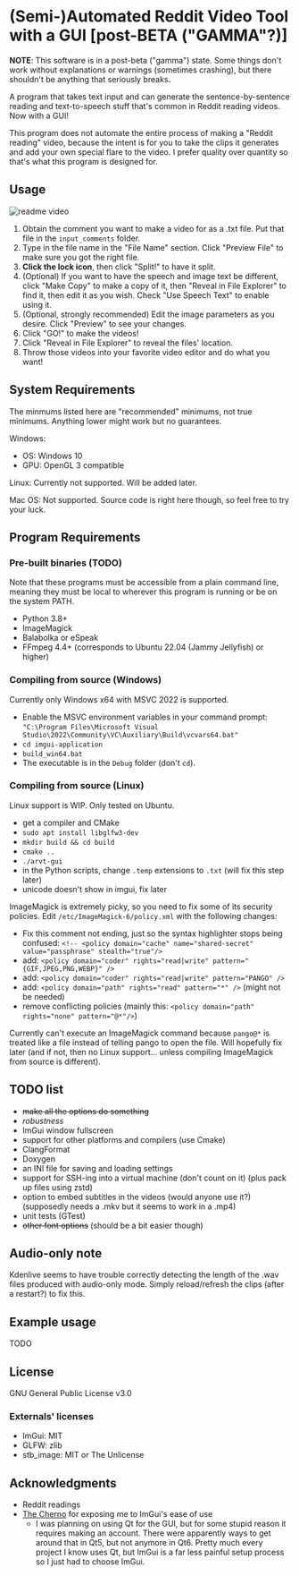 # (Semi-)Automated Reddit Video Tool with a GUI [post-BETA ("GAMMA"?)]

**NOTE**: This software is in a post-beta ("gamma") state. Some things don't work without explanations or warnings (sometimes crashing), but there shouldn't be anything that seriously breaks.

A program that takes text input and can generate the sentence-by-sentence reading and text-to-speech stuff that's common in Reddit reading videos. Now with a GUI!

This program does not automate the entire process of making a "Reddit reading" video, because the intent is for you to take the clips it generates and add your own special flare to the video. I prefer quality over quantity so that's what this program is designed for.

## Usage

![readme video](readme-video-alpha.gif)

1. Obtain the comment you want to make a video for as a .txt file. Put that file in the `input_comments` folder.
1. Type in the file name in the "File Name" section. Click "Preview File" to make sure you got the right file.
1. **Click the lock icon**, then click "Split!" to have it split.
1. (Optional) If you want to have the speech and image text be different, click "Make Copy" to make a copy of it, then "Reveal in File Explorer" to find it, then edit it as you wish. Check "Use Speech Text" to enable using it.
1. (Optional, strongly recommended) Edit the image parameters as you desire. Click "Preview" to see your changes.
1. Click "GO!" to make the videos!
1. Click "Reveal in File Explorer" to reveal the files' location.
1. Throw those videos into your favorite video editor and do what you want!

## System Requirements

The minmums listed here are "recommended" minimums, not true minimums. Anything lower might work but no guarantees.

Windows:

* OS: Windows 10
* GPU: OpenGL 3 compatible

Linux: Currently not supported. Will be added later.

Mac OS: Not supported. Source code is right here though, so feel free to try your luck.

## Program Requirements

### Pre-built binaries (TODO)

Note that these programs must be accessible from a plain command line, meaning they must be local to wherever this program is running or be on the system PATH.

* Python 3.8+
* ImageMagick
* Balabolka or eSpeak
* FFmpeg 4.4+ (corresponds to Ubuntu 22.04 (Jammy Jellyfish) or higher)

### Compiling from source (Windows)

Currently only Windows x64 with MSVC 2022 is supported.

* Enable the MSVC environment variables in your command prompt: `"C:\Program Files\Microsoft Visual Studio\2022\Community\VC\Auxiliary\Build\vcvars64.bat"`
* `cd imgui-application`
* `build_win64.bat`
* The executable is in the `Debug` folder (don't `cd`).

### Compiling from source (Linux)

Linux support is WIP. Only tested on Ubuntu.

* get a compiler and CMake
* `sudo apt install libglfw3-dev`
* `mkdir build && cd build`
* `cmake ..`
* `./arvt-gui`
* in the Python scripts, change `.temp` extensions to `.txt` (will fix this step later)
* unicode doesn't show in imgui, fix later

ImageMagick is extremely picky, so you need to fix some of its security policies. Edit `/etc/ImageMagick-6/policy.xml` with the following changes:

* Fix this comment not ending, just so the syntax highlighter stops being confused: `<!-- <policy domain="cache" name="shared-secret" value="passphrase" stealth="true"/>`
* add: `<policy domain="coder" rights="read|write" pattern="{GIF,JPEG,PNG,WEBP}" />`
* add: `<policy domain="coder" rights="read|write" pattern="PANGO" />`
* add: `<policy domain="path" rights="read" pattern="*" />` (might not be needed)
* remove conflicting policies (mainly this: `<policy domain="path" rights="none" pattern="@*"/>`)

Currently can't execute an ImageMagick command because `pango@*` is treated like a file instead of telling pango to open the file. Will hopefully fix later (and if not, then no Linux support... unless compiling ImageMagick from source is different).

## TODO list

* ~~make all the options do something~~
* *robustness*
* ImGui window fullscreen
* support for other platforms and compilers (use Cmake)
* ClangFormat
* Doxygen
* an INI file for saving and loading settings
* support for SSH-ing into a virtual machine (don't count on it) (plus pack up files using zstd)
* option to embed subtitles in the videos (would anyone use it?) (supposedly needs a .mkv but it seems to work in a .mp4)
* unit tests (GTest)
* ~~other font options~~ (should be a bit easier though)

## Audio-only note

Kdenlive seems to have trouble correctly detecting the length of the .wav files produced with audio-only mode. Simply reload/refresh the clips (after a restart?) to fix this.

## Example usage

TODO

## License

GNU General Public License v3.0

### Externals' licenses

* ImGui: MIT
* GLFW: zlib
* stb_image: MIT or The Unlicense

## Acknowledgments

* Reddit readings
* [The Cherno](https://www.youtube.com/@TheCherno/videos) for exposing me to ImGui's ease of use
    * I was planning on using Qt for the GUI, but for some stupid reason it requires making an account. There were apparently ways to get around that in Qt5, but not anymore in Qt6. Pretty much every project I know uses Qt, but ImGui is a far less painful setup process so I just had to choose ImGui.
